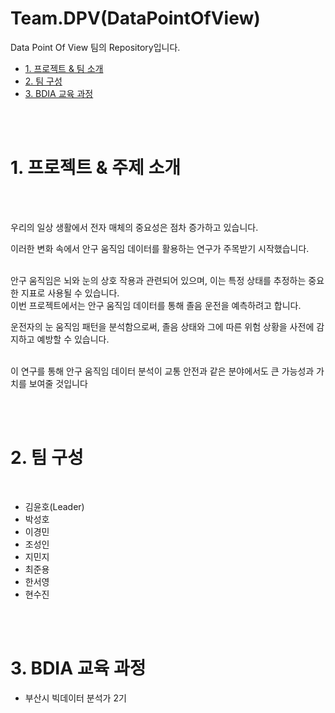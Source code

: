 # Team.DPV(DataPointOfView)

Data Point Of View 팀의 Repository입니다.


* [1. 프로젝트 & 팀 소개](#1)
* [2. 팀 구성](#2)
* [3. BDIA 교육 과정](#3)
  
<br><br>

<a id="1"></a>

# 1. 프로젝트 & 주제 소개

<br><br>

우리의 일상 생활에서 전자 매체의 중요성은 점차 증가하고 있습니다. 

이러한 변화 속에서 안구 움직임 데이터를 활용하는 연구가 주목받기 시작했습니다.


<br>
안구 움직임은 뇌와 눈의 상호 작용과 관련되어 있으며, 이는 특정 상태를 추정하는 중요한 지표로 사용될 수 있습니다.



<br>
이번 프로젝트에서는 안구 움직임 데이터를 통해 졸음 운전을 예측하려고 합니다. 

운전자의 눈 움직임 패턴을 분석함으로써, 졸음 상태와 그에 따른 위험 상황을 사전에 감지하고 예방할 수 있습니다.


<br>
이 연구를 통해 안구 움직임 데이터 분석이 교통 안전과 같은 분야에서도 큰 가능성과 가치를 보여줄 것입니다


<br><br>

<a id="2"></a>

# 2. 팀 구성

<br>

* 김윤호(Leader)
* 박성호
* 이경민
* 조성인
* 지민지
* 최준용
* 한서영
* 현수진


<br><br>

<a id="3"></a>
# 3. BDIA 교육 과정

* 부산시 빅데이터 분석가 2기
